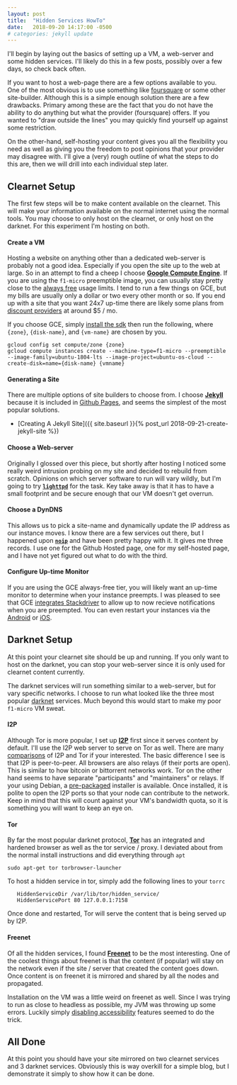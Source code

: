 ```yaml
---
layout: post
title:  "Hidden Services HowTo"
date:   2018-09-20 14:17:00 -0500
# categories: jekyll update
---
```


I'll begin by laying out the basics of setting up a VM, a web-server and some hidden services.  I'll likely do this in a few posts, possibly over a few days, so check back often.

If you want to host a web-page there are a few options available to you.  One of the most obvious is to use something like [foursquare](https://www.squarespace.com/) or some other site-builder.  Although this is a simple enough solution there are a few drawbacks.  Primary among these are the fact that you do not have the ability to do anything but what the provider (foursquare) offers.  If you wanted to "draw outside the lines" you may quickly find yourself up against some restriction.

On the other-hand, self-hosting your content gives you all the flexibility you need as well as giving you the freedom to post opinions that your provider may disagree with.  I'll give a (very) rough outline of what the steps to do this are, then we will drill into each individual step later.

## Clearnet Setup

The first few steps will be to make content available on the clearnet.  This will make your information available on the normal internet using the normal tools.  You may choose to only host on the clearnet, or only host on the darknet.  For this experiment I'm hosting on both.

#### Create a VM

Hosting a website on anything other than a dedicated web-server is probably not a good idea.  Especially if you open the site up to the web at large.  So in an attempt to find a cheep I choose [**Google Compute Engine**](https://cloud.google.com/compute/).  If you are using the `f1-micro` preemptible image, you can usually stay pretty close to the [always free](https://cloud.google.com/free/docs/always-free-usage-limits) usage limits.  I tend to run a few things on GCE, but my bills are usually only a dollar or two every other month or so.  If you end up with a site that you want 24x7 up-time there are likely some plans from [discount providers](http://www.servermom.org/low-end-cloud-server-providers/) at around $5 / mo.

If you choose GCE, simply [install the sdk](https://cloud.google.com/sdk/install) then run the following, where `{zone}`, `{disk-name}`, and `{vm-name}` are chosen by you.

```
gcloud config set compute/zone {zone}
gcloud compute instances create --machine-type=f1-micro --preemptible --image-family=ubuntu-1804-lts --image-project=ubuntu-os-cloud --create-disk=name={disk-name} {vmname}
```

#### Generating a Site

There are multiple options of site builders to choose from.  I choose [**Jekyll**](https://jekyllrb.com/) because it is included in [Github Pages](https://pages.github.com/), and seems the simplest of the most popular solutions.

* [Creating A Jekyll Site]({{ site.baseurl }}{% post_url 2018-09-21-create-jekyll-site %})

#### Choose a Web-server

Originally I glossed over this piece, but shortly after hosting I noticed some really weird intrusion probing on my site and decided to rebuild from scratch.  Opinions on which server software to run will vary wildly, but I'm going to try [**`lighttpd`**](https://www.lighttpd.net/) for the task.  Key take away is that it has to have a small footprint and be secure enough that our VM doesn't get overrun.

#### Choose a DynDNS

This allows us to pick a site-name and dynamically update the IP address as our instance moves.  I know there are a few services out there, but I happened upon [**`noip`**](https://www.noip.com/) and have been pretty happy with it.  It gives me three records.  I use one for the Github Hosted page, one for my self-hosted page, and I have not yet figured out what to do with the third.

#### Configure Up-time Monitor

If you are using the GCE always-free tier, you will likely want an up-time monitor to determine when your instance preempts.  I was pleased to see that GCE [integrates Stackdriver](https://cloud.google.com/monitoring/quickstart-lamp) to allow up to now recieve notifications when you are preempted.  You can even restart your instances via the [Android](https://play.google.com/store/apps/details?id=com.google.android.apps.cloudconsole) or [iOS](https://itunes.apple.com/us/app/google-cloud-console/id1005120814/iTunes?mt=8).

## Darknet Setup

At this point your clearnet site should be up and running.  If you only want to host on the darknet, you can stop your web-server since it is only used for clearnet content currently.

The darknet services will run something similar to a web-server, but for vary specific networks.  I choose to run what looked like the three most popular [darknet](https://en.wikipedia.org/wiki/Darknet#Active) services.  Much beyond this would start to make my poor `f1-micro` VM sweat.

#### I2P

Although Tor is more popular, I set up [**I2P**](https://geti2p.net/) first since it serves content by default.  I'll use the I2P web server to serve on Tor as well.  There are many [comparisons](https://www.makeuseof.com/tag/i2p-vs-tor-vs-vpn-secure/) of I2P and Tor if your interested.  The basic difference I see is that I2P is peer-to-peer.  All browsers are also relays (if their ports are open).  This is similar to how bitcoin or bittorrent networks work.  Tor on the other hand seems to have separate "participants" and "maintainers" or relays.  If your using Debian, a [pre-packaged](https://geti2p.net/el/download/debian) installer is available.  Once installed, it is polite to open the I2P ports so that your node can contribute to the network.  Keep in mind that this will count against your VM's bandwidth quota, so it is something you will want to keep an eye on.

#### Tor

By far the most popular darknet protocol, [**Tor**](https://www.torproject.org/) has an integrated and hardened browser as well as the tor service / proxy.  I deviated about from the normal install instructions and did everything through `apt`

```
sudo apt-get tor torbrowser-launcher
```

To host a hidden service in tor, simply add the following lines to your `torrc`

```
   HiddenServiceDir /var/lib/tor/hidden_service/
   HiddenServicePort 80 127.0.0.1:7158
```

Once done and restarted, Tor will serve the content that is being served up by I2P.

#### Freenet

Of all the hidden services, I found [**Freenet**](https://freenetproject.org/) to be the most interesting.  One of the coolest things about freenet is that the content (if popular) will stay on the network even if the site / server that created the content goes down.  Once content is on freenet it is mirrored and shared by all the nodes and propagated.

Installation on the VM was a little weird on freenet as well.  Since I was trying to run as close to headless as possible, my JVM was throwing up some errors.  Luckily simply [disabling accessibility](https://askubuntu.com/questions/695560/assistive-technology-not-found-awterror) features seemed to do the trick.

## All Done

At this point you should have your site mirrored on two clearnet services and 3 darknet services.  Obviously this is way overkill for a simple blog, but I demonstrate it simply to show how it can be done.